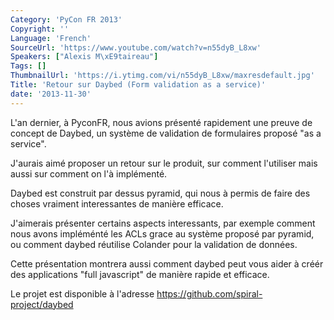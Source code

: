 ```yaml
---
Category: 'PyCon FR 2013'
Copyright: ''
Language: 'French'
SourceUrl: 'https://www.youtube.com/watch?v=n55dyB_L8xw'
Speakers: ["Alexis M\xE9taireau"]
Tags: []
ThumbnailUrl: 'https://i.ytimg.com/vi/n55dyB_L8xw/maxresdefault.jpg'
Title: 'Retour sur Daybed (Form validation as a service)'
date: '2013-11-30'
---
```

L'an dernier, à PyconFR, nous avions présenté rapidement une preuve de concept de Daybed, un système de validation de formulaires proposé "as a service".

J'aurais aimé proposer un retour sur le produit, sur comment l'utiliser mais aussi sur comment on l'à implémenté.

Daybed est construit par dessus pyramid, qui nous à permis de faire des choses vraiment interessantes de manière efficace.

J'aimerais présenter certains aspects interessants, par exemple comment nous avons impléménté les ACLs grace au système proposé par pyramid, ou comment daybed réutilise Colander pour la validation de données.

Cette présentation montrera aussi comment daybed peut vous aider à créér des applications "full javascript" de manière rapide et efficace.

Le projet est disponible à l'adresse https://github.com/spiral-project/daybed
